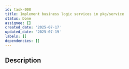 ```yaml
---
id: task-008
title: Implement business logic services in pkg/service
status: Done
assignee: []
created_date: '2025-07-17'
updated_date: '2025-07-19'
labels: []
dependencies: []
---
```


## Description
